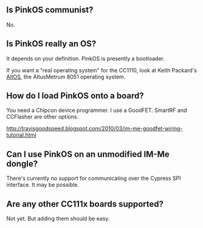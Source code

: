 ## Is PinkOS communist? ##

No.

## Is PinkOS really an OS? ##

It depends on your definition. PinkOS is presently a bootloader.

If you want a "real operating system" for the CC1110, look at Keith Packard's [AltOS](http://keithp.com/git?p=altos.git;a=tree), the AltusMetrum 8051 operating system.

## How do I load PinkOS onto a board? ##

You need a Chipcon device programmer. I use a GoodFET. SmartRF and CCFlasher are other options.

http://travisgoodspeed.blogspot.com/2010/03/im-me-goodfet-wiring-tutorial.html

## Can I use PinkOS on an unmodified IM-Me dongle? ##

There's currently no support for communicating over the Cypress SPI interface. It may be possible.

## Are any other CC111x boards supported? ##

Not yet. But adding them should be easy.
